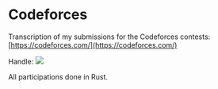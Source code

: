 # Codeforces

Transcription of my submissions for the Codeforces contests: [https://codeforces.com/](https://codeforces.com/)

Handle: [![](https://img.shields.io/badge/Pupil-Zwgtwz-green)](https://codeforces.com/profile/Zwgtwz)

All participations done in Rust.
